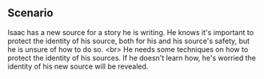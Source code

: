 
## Scenario

Isaac has a new source for a story he is writing. He knows it&#39;s important to protect the identity of his source, both for his and his source&#39;s safety, but he is unsure of how to do so.
&lt;br&gt;
He needs some techniques on how to protect the identity of his sources. If he doesn&#39;t learn how, he&#39;s worried the identity of his new source will be revealed.
